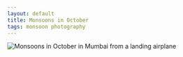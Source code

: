 ```yaml
---
layout: default
title: Monsoons in October
tags: monsoon photography
---
```


![Monsoons in October in Mumbai from a landing airplane](/assets/img/mumbai-monsoon.jpg)
